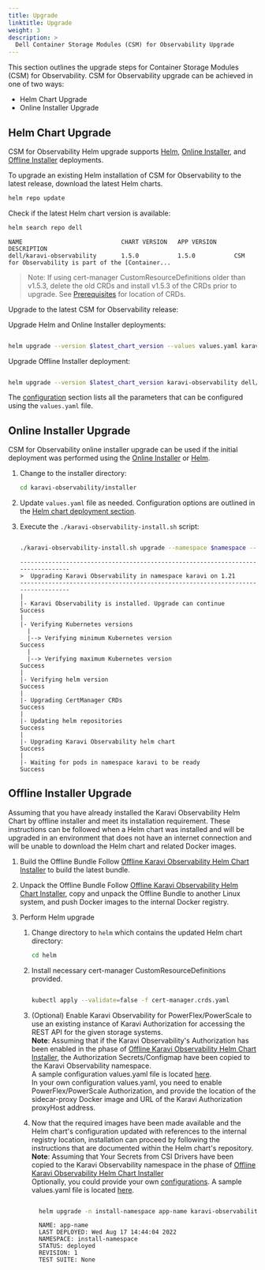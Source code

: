```yaml
---
title: Upgrade
linktitle: Upgrade 
weight: 3
description: >
  Dell Container Storage Modules (CSM) for Observability Upgrade
---
```


This section outlines the upgrade steps for Container Storage Modules (CSM) for Observability. CSM for Observability upgrade can be achieved in one of two ways:

- Helm Chart Upgrade
- Online Installer Upgrade

## Helm Chart Upgrade

CSM for Observability Helm upgrade supports [Helm](../deployment/helm), [Online Installer](../deployment/online), and [Offline Installer](../deployment/offline) deployments. 

To upgrade an existing Helm installation of CSM for Observability to the latest release, download the latest Helm charts.

```bash
helm repo update
```

Check if the latest Helm chart version is available:

```bash
helm search repo dell
```
```
NAME                            CHART VERSION   APP VERSION     DESCRIPTION
dell/karavi-observability       1.5.0           1.5.0           CSM for Observability is part of the [Container...
```

>Note: If using cert-manager CustomResourceDefinitions older than v1.5.3, delete the old CRDs and install v1.5.3 of the CRDs prior to upgrade. See [Prerequisites](../deployment/helm#prerequisites) for location of CRDs.

Upgrade to the latest CSM for Observability release:


Upgrade Helm and Online Installer deployments:
```bash

helm upgrade --version $latest_chart_version --values values.yaml karavi-observability dell/karavi-observability -n $namespace
```
Upgrade Offline Installer deployment:
```bash

helm upgrade --version $latest_chart_version karavi-observability dell/karavi-observability -n $namespace
```

The [configuration](../deployment/helm#configuration) section lists all the parameters that can be configured using the `values.yaml` file.

## Online Installer Upgrade

CSM for Observability online installer upgrade can be used if the initial deployment was performed using the [Online Installer](../deployment/online) or [Helm](../deployment/helm).

1. Change to the installer directory:
    ```bash
    cd karavi-observability/installer
    ```
2. Update `values.yaml` file as needed. Configuration options are outlined in the [Helm chart deployment section](../deployment/helm#configuration).

3. Execute the `./karavi-observability-install.sh` script:
    ```bash

    ./karavi-observability-install.sh upgrade --namespace $namespace --values myvalues.yaml --version $latest_chart_version
    ```
    ```
    ---------------------------------------------------------------------------------
    >  Upgrading Karavi Observability in namespace karavi on 1.21
    ---------------------------------------------------------------------------------
    |
    |- Karavi Observability is installed. Upgrade can continue          Success
    |
    |- Verifying Kubernetes versions
      |
      |--> Verifying minimum Kubernetes version                         Success
      |
      |--> Verifying maximum Kubernetes version                         Success
    |
    |- Verifying helm version                                           Success
    |
    |- Upgrading CertManager CRDs                                       Success
    |
    |- Updating helm repositories                                       Success
    |
    |- Upgrading Karavi Observability helm chart                        Success
    |
    |- Waiting for pods in namespace karavi to be ready                 Success
    ``` 

## Offline Installer Upgrade

Assuming that you have already installed the Karavi Observability Helm Chart by offline installer and meet its installation requirement.
These instructions can be followed when a Helm chart was installed and will be upgraded in an environment that does not have an internet connection and will be unable to download the Helm chart and related Docker images.

1. Build the Offline Bundle
    Follow [Offline Karavi Observability Helm Chart Installer](../deployment/offline) to build the latest bundle.

2. Unpack the Offline Bundle
   Follow [Offline Karavi Observability Helm Chart Installer](../deployment/offline), copy and unpack the Offline Bundle to another Linux system, and push Docker images to the internal Docker registry.

3. Perform Helm upgrade
   1. Change directory to `helm` which contains the updated Helm chart directory:
      ```bash
      cd helm
      ```
   2. Install necessary cert-manager CustomResourceDefinitions provided.
      ```bash
      
      kubectl apply --validate=false -f cert-manager.crds.yaml
      ```
   3. (Optional) Enable Karavi Observability for PowerFlex/PowerScale to use an existing instance of Karavi Authorization for accessing the REST API for the given storage systems.  
      **Note**: Assuming that if the Karavi Observability's Authorization has been enabled in the phase of [Offline Karavi Observability Helm Chart Installer](../deployment/offline), the Authorization Secrets/Configmap have been copied to the Karavi Observability namespace.  
      A sample configuration values.yaml file is located [here](https://github.com/dell/helm-charts/blob/main/charts/karavi-observability/values.yaml).  
      In your own configuration values.yaml, you need to enable PowerFlex/PowerScale Authorization, and provide the location of the sidecar-proxy Docker image and URL of the Karavi Authorization proxyHost address.  
   
   4. Now that the required images have been made available and the Helm chart's configuration updated with references to the internal registry location, installation can proceed by following the instructions that are documented within the Helm chart's repository.  
      **Note**: Assuming that Your Secrets from CSI Drivers have been copied to the Karavi Observability namespace in the phase of [Offline Karavi Observability Helm Chart Installer](../deployment/offline)   
      Optionally, you could provide your own [configurations](../deployment/helm/#configuration). A sample values.yaml file is located [here](https://github.com/dell/helm-charts/blob/main/charts/karavi-observability/values.yaml).
      ```bash

        helm upgrade -n install-namespace app-name karavi-observability
      ```
      ```  
        NAME: app-name
        LAST DEPLOYED: Wed Aug 17 14:44:04 2022
        NAMESPACE: install-namespace
        STATUS: deployed
        REVISION: 1
        TEST SUITE: None
      ``` 
        